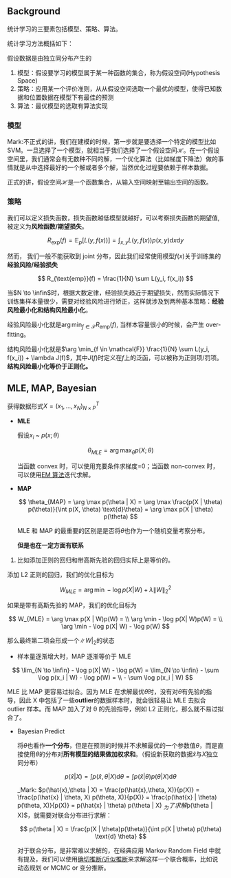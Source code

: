## Background

统计学习的三要素包括模型、策略、算法。

统计学习方法概括如下：

假设数据是由独立同分布产生的

1. 模型：假设要学习的模型属于某一种函数的集合，称为假设空间(Hypothesis Space)
2. 策略：应用某一个评价准则，从从假设空间选取一个最优的模型，使得已知数据和位置数据在模型下有最佳的预测
3. 算法：最优模型的选取有算法实现

### 模型

Mark:不正式的讲，我们在建模的时候，第一步就是要选择一个特定的模型比如 SVM。一旦选择了一个模型，就相当于我们选择了一个假设空间$\mathcal{H}$。在一个假设空间里，我们通常会有无数种不同的解，一个优化算法（比如梯度下降法）做的事情就是从中选择最好的一个解或者多个解，当然优化过程要依赖于样本数据。

正式的讲，假设空间$\mathcal{H}$是一个函数集合，从输入空间映射至输出空间的函数。

### 策略

我们可以定义损失函数，损失函数越低模型就越好，可以考察损失函数的期望值,被定义为**风险函数/期望损失**。

$$
R_{\text{exp}}(f) = \mathbb{E}_p[L(y, f(x))]= \int_{x,y} L(y, f(x)) p(x, y) \text{d} x \text{d}y
$$

然而， 我们一般不能获取到 joint 分布，因此我们经常使用模型$f(x)$关于训练集的**经验风险/经验损失**

$$
R_{\text{emp}}(f) = \frac{1}{N} \sum L(y_i, f(x_i))
$$

当$N \to \infin$时，根据大数定律，经验损失趋近于期望损失，然而实际情况下训练集样本量很少，需要对经验风险进行矫正，这样就涉及到两种基本策略：**经验风险最小化和结构风险最小化**。

经验风险最小化就是$\arg \min_{f \in \mathcal{F}} R_{\text{emp}}(f)$, 当样本容量很小的时候，会产生 over-fitting。

结构风险最小化就是$\arg \min_{f \in \mathcal{F}} \frac{1}{N} \sum L(y_i, f(x_i)) + \lambda J(f)$，其中$J(f)$时定义在$f$上的泛函，可以被称为正则项/罚项。**结构风险最小化等价于正则化。**

## MLE, MAP, Bayesian

获得数据形式$X = (x_1, \dots, x_N)^T_{N \times P}$

- **MLE**

  假设$x_i$ ~ $p(x;\theta)$

  $$
    \theta_{MLE} = \arg \max_\theta p(X;\theta)
  $$

  当函数 convex 时，可以使用充要条件求梯度=0；当函数 non-convex 时，可以使用[EM 算法](https://www.cnblogs.com/Blackteaxx/p/18178802)迭代求解。

- **MAP**

  $$
  \theta_{MAP} = \arg \max p(\theta | X) = \arg \max \frac{p(X | \theta) p(\theta)}{\int p(X, \theta) \text{d}\theta} = \arg \max p(X | \theta) p(\theta)
  $$

  MLE 和 MAP 的最重要的区别是是否将$\theta$也作为一个随机变量考察分布。

  **但是也在一定方面有联系**

1. 比如添加正则的回归和带高斯先验的回归实际上是等价的。

添加 L2 正则的回归，我们的优化目标为

$$
W_{MLE} = \arg \min -\log p(X | W) + \lambda \| W \|_2^2
$$

如果是带有高斯先验的 MAP，我们的优化目标为

$$
W_{MLE} = \arg \max p(X | W)p(W) =  \\
\arg \min - \log p(X| W)p(W) = \\
 \arg \min - \log p(X| W) - \log p(W)
$$

那么最终第二项会形成一个$\| W |_2$的状态

- 样本量逐渐增大时，MAP 逐渐等价于 MLE

$$
\lim_{N \to \infin} - \log p(X| W) - \log p(W) = \lim_{N \to \infin} - \sum \log p(x_i | W) - \log p(W) =  \\ - \sum \log p(x_i | W)
$$

MLE 比 MAP 更容易过拟合。因为 MLE 在求解最优$\theta$时，没有对$\theta$有先验的指导，因此 X 中包括了一些**outlier**的数据样本时，就会很轻易让 MLE 去拟合 outlier 样本。而 MAP 加入了对 θ 的先验指导，例如 L2 正则化，那么就不易过拟合了。

- Bayesian Predict

  将$\theta$也看作**一个分布**，但是在预测的时候并不求解最优的一个参数值$\theta$，而是直接使用$\theta$的分布对**所有模型的结果做加权求和**。（假设新获取的数据$\hat{x}$与$X$独立同分布）

  $$
      p(\hat{x}|X) = \int p(\hat{x},\theta | X) \text{d} \theta = \int p(\hat{x} | \theta) p(\theta | X) \text{d} \theta
  $$

  _Mark: $p(\hat{x},\theta | X) = \frac{p(\hat{x},\theta, X)}{p(X)} = \frac{p(\hat{x} | \theta, X) p(\theta, X)}{p(X)} = \frac{p(\hat{x} | \theta) p(\theta, X)}{p(X)} = p(\hat{x} | \theta) p(\theta | X) $_
  为了求解$p(\theta | X)$，就需要对联合分布进行求解：

  $$
    p(\theta | X) = \frac{p(X | \theta)p(\theta)}{\int p(X | \theta) p(\theta) \text{d} \theta}
  $$

  对于联合分布，是非常难以求解的，在经典应用 Markov Random Field 中就有提及，我们可以使用[确切推断/近似推断](https://www.cnblogs.com/Blackteaxx/p/18180183)来求解这样一个联合概率，比如说动态规划 or MCMC or 变分推断。
